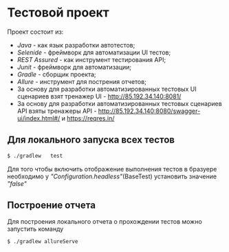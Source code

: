# Тестовой проект
Проект состоит из:
- _Java_ - как язык разработки автотестов;
- _Selenide_ - фреймворк для автоматизации UI тестов;
- _REST Assured_ - как инструмент тестирования API;
- _Junit_ - фреймворк для автоматизации;
- _Gradle_ - сборщик проекта;
- _Allure_ - инструмент для пострения отчетов;
- За основу для разработки автоматизированных тестовых UI сценариев взят тренажер UI - http://85.192.34.140:8081/
- За основу для разработки автоматизированных тестовых  сценариев API взяты тренажеры API - http://85.192.34.140:8080/swagger-ui/index.html#/ и https://reqres.in/

## Для локального запуска всех тестов
```bash
$ ./gradlew   test
```
Для того чтобы включить отображение выполнения тестов в бразуере необходимо  у _"Configuration.headless"_(BaseTest) установить значение  _"false"_
## Построение отчета
Для построения локального отчета о прохождении тестов можно запустить команду
```bash
$ ./gradlew allureServe
```
